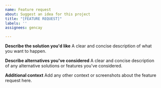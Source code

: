 ```yaml
---
name: Feature request
about: Suggest an idea for this project
title: "[FEATURE REQUEST]"
labels: ''
assignees: gencay

---
```


**Describe the solution you'd like**
A clear and concise description of what you want to happen.

**Describe alternatives you've considered**
A clear and concise description of any alternative solutions or features you've considered.

**Additional context**
Add any other context or screenshots about the feature request here.
